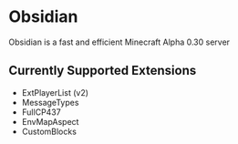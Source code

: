 # Obsidian

Obsidian is a fast and efficient Minecraft Alpha 0.30 server

## Currently Supported Extensions

- ExtPlayerList (v2)
- MessageTypes
- FullCP437
- EnvMapAspect
- CustomBlocks